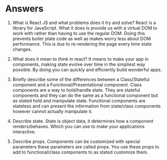 # Answers

1.  What is React JS and what problems does it try and solve? React is a library for JavaScript. What it does is provide us with a virtual DOM to work with rather than having to use the regular DOM. Doing this prevents boiler plate code as well as makes worry less about DOM performance. This is due to re-rendering the page every time state changes.

2.  What does it mean to _think_ in react? It means to make your app in components, making state evolve over time in the simpliest way possible. By doing you can quickly and efficiently build wonderful apps.

3.  Briefly describe some of the differences between a Class/Stateful component and a Functional/Presentational component. Class components are a way to hold/handle state. They are stateful components and they can do the same as a functional component but as stated hold and manipulate state. Functional components are stateless and can present the information from state/class components however cannot actually manipulate it.

4.  Describe state. State is object data, it determines how a component renders/behaves. Which you can use to make your applications interactive.

5.  Describe props. Components can be customized with special parameters these parameters are called props. You use these props to add to functional/class components to as stated customize them.
